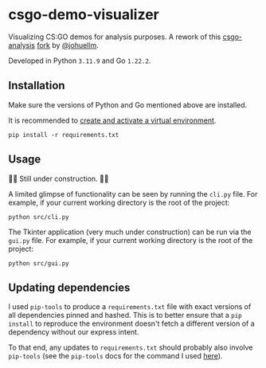 # csgo-demo-visualizer
 Visualizing CS:GO demos for analysis purposes. A rework of this [csgo-analysis](https://github.com/samihan-m/csgo-analysis) [fork](https://github.com/johuellm/csgo-analysis) by [@johuellm](https://github.com/johuellm).

 Developed in Python `3.11.9` and Go `1.22.2`.

## Installation

Make sure the versions of Python and Go mentioned above are installed.

It is recommended to [create and activate a virtual environment](https://docs.python.org/3/tutorial/venv.html).

`pip install -r requirements.txt`

## Usage

🚧🚧 Still under construction. 🚧🚧

A limited glimpse of functionality can be seen by running the `cli.py` file. For example, if your current working directory is the root of the project:

`python src/cli.py`

The Tkinter application (very much under construction) can be run via the `gui.py` file. For example, if your current working directory is the root of the project:

`python src/gui.py`

## Updating dependencies

I used `pip-tools` to produce a `requirements.txt` file with exact versions of all dependencies pinned and hashed. This is to better ensure that a `pip install` to reproduce the environment doesn't fetch a different version of a dependency without our express intent.

To that end, any updates to `requirements.txt` should probably also involve `pip-tools` (see the `pip-tools` docs for the command I used [here](https://github.com/jazzband/pip-tools?tab=readme-ov-file#using-hashes)).